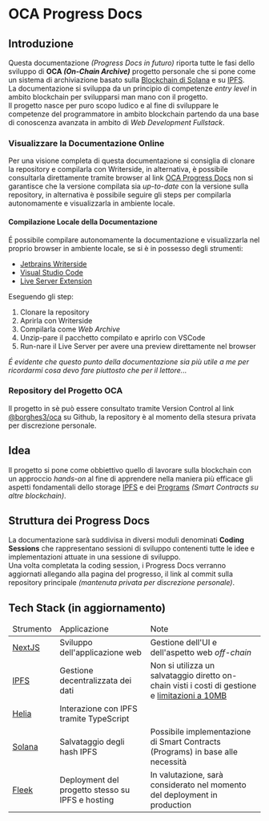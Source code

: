 # OCA Progress Docs

## Introduzione

Questa documentazione _(Progress Docs in futuro)_ riporta tutte le fasi dello sviluppo di **OCA _(On-Chain Archive)_**
progetto personale che si pone come un sistema di archiviazione basato sulla
<a href="https://solana.com/">Blockchain di Solana</a> 
e su 
<a href="https://ipfs.tech/">IPFS</a>.<br/>
La documentazione si sviluppa da un principio di competenze _entry level_ in ambito blockchain per svilupparsi man mano 
con il progetto.
<br/>
Il progetto nasce per puro scopo ludico e al fine di sviluppare le competenze del programmatore in ambito blockchain 
partendo da una base di conoscenza avanzata in ambito di _Web Development Fullstack_.
<br/>

### Visualizzare la Documentazione Online
Per una visione completa di questa documentazione si consiglia di clonare la repository e compilarla con Writerside,
in alternativa, è possibile consultarla direttamente tramite browser al link
<a href="https://oca-docs-blond.vercel.app/">OCA Progress Docs</a>
non si garantisce che la versione compilata sia _up-to-date_ con la versione sulla repository, 
in alternativa è possibile seguire gli steps per compilarla autonomamente e visualizzarla in ambiente locale.

#### Compilazione Locale della Documentazione
É possibile compilare autonomamente la documentazione e visualizzarla nel proprio browser in ambiente locale, se si è
in possesso degli strumenti:
- <a href="https://www.jetbrains.com/writerside/">Jetbrains Writerside</a>
- <a href="https://code.visualstudio.com/">Visual Studio Code</a>
- <a href="https://marketplace.visualstudio.com/items?itemName=ritwickdey.LiveServer">Live Server Extension</a>

Eseguendo gli step:
1. Clonare la repository
2. Aprirla con Writerside
3. Compilarla come _Web Archive_
4. Unzip-pare il pacchetto compilato e aprirlo con VSCode
5. Run-nare il Live Server per avere una preview direttamente nel browser

_É evidente che questo punto della documentazione sia più utile a me per ricordarmi cosa devo fare piuttosto che per 
il lettore..._

### Repository del Progetto OCA

Il progetto in sè può essere consultato tramite Version Control al link
<a href="https://github.com/borghes3/oca">@borghes3/oca</a>
su Github, la repository è al momento della stesura privata per discrezione personale.

## Idea

Il progetto si pone come obbiettivo quello di lavorare sulla blockchain con un approccio _hands-on_ al fine di
apprendere nella maniera più efficace gli aspetti fondamentali dello storage
<a href="https://ipfs.tech/">IPFS</a> 
e dei 
<a href="https://solana.com/docs/core/programs">Programs</a> 
_(Smart Contracts su altre blockchain)_.

## Struttura dei Progress Docs

La documentazione sarà suddivisa in diversi moduli denominati **Coding Sessions** che rappresentano sessioni di sviluppo
contenenti tutte le idee e implementazioni attuate in una sessione di sviluppo.
<br/>
Una volta completata la coding session, i Progress Docs verranno aggiornati allegando alla pagina del progresso,
il link al commit sulla repository principale _(mantenuta privata per discrezione personale)_.

## Tech Stack (in aggiornamento)

<table>
	<thead>
		<tr>
			<td>Strumento</td>
			<td>Applicazione</td>
			<td>Note</td>
		</tr>
	</thead>
	<tbody>
		<tr>
			<td><a href="https://nextjs.org/">NextJS</a></td>
			<td>Sviluppo dell'applicazione web</td>
			<td>Gestione dell'UI e dell'aspetto web <i>off-chain</i></td>
		</tr>
        <tr>
			<td><a href="https://ipfs.tech/">IPFS</a></td>
			<td>Gestione decentralizzata dei dati</td>
            <td>Non si utilizza un salvataggio diretto on-chain visti i costi di gestione e <a 
                href="https://solana.com/docs/core/accounts#:~:text=Accounts%20can%20store%20up%20to%2010MB%20of%20data">
            limitazioni a 10MB</a></td>
		</tr>
        <tr>
			<td><a href="https://helia.io/">Helia</a></td>
			<td>Interazione con IPFS tramite TypeScript</td>
			<td></td>
		</tr>
        <tr>
			<td><a href="https://solana.com/">Solana</a></td>
			<td>Salvataggio degli hash IPFS</td>
			<td>Possibile implementazione di Smart Contracts (Programs) in base alle necessità</td>
		</tr>
        <tr>
			<td><a href="https://fleek.xyz/">Fleek</a></td>
			<td>Deployment del progetto stesso su IPFS e hosting</td>
			<td>In valutazione, sarà considerato nel momento del deployment in production</td>
		</tr>
	</tbody>
</table>